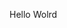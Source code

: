 Hello Wolrd











































































































































































